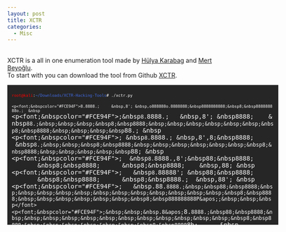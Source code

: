```yaml
---
layout: post
title: XCTR
categories:
  - Misc
---
```


<br>XCTR is a all in one enumeration tool made by [Hülya Karabag](https://www.instagram.com/tmrswrr/?hl=en) and [Mert Beyoğlu](https://www.instagram.com/mertbyo/?hl=en).
<br>To start with you can download the tool from Github [XCTR](https://github.com/capture0x/XCTR-Hacking-Tools).
<font size="1">
<div style="height:300px;width:600px;overflow:auto;background-color:#262626;color:White;scrollbar-base-color:gold;font-family:monospace;padding:10px;">
<p><font color="red">root@kali</font>:<font color="RoyalBlue">~/Downloads/XCTR-Hacking-Tools</font># ./xctr.py 

<p<font;&nbspcolor="#FCE94F">`8.`8888.;&nbsp;&nbsp;&nbsp;&nbsp;&nbsp;&nbsp,8&apos;;&nbsp;&nbsp,o888888o.8888888;&nbsp8888888888;&nbsp8;&nbsp888888888o.;&nbsp;&nbsp;&nbsp</font>
<p<font;&nbspcolor="#FCE94F">;&nbsp`8.`8888.;&nbsp;&nbsp;&nbsp;&nbsp,8&apos;;&nbsp;&nbsp8888;&nbsp;&nbsp;&nbsp;&nbsp;&nbsp`88.;&nbsp;&nbsp;&nbsp;&nbsp8;&nbsp8888;&nbsp;&nbsp;&nbsp;&nbsp;&nbsp;&nbsp;&nbsp8;&nbsp8888;&nbsp;&nbsp;&nbsp;&nbsp`88.;&nbsp;&nbsp</font>
<p<font;&nbspcolor="#FCE94F">;&nbsp;&nbsp`8.`8888.;&nbsp;&nbsp,8&apos;,8;&nbsp8888;&nbsp;&nbsp;&nbsp;&nbsp;&nbsp;&nbsp;&nbsp`8.;&nbsp;&nbsp;&nbsp8;&nbsp8888;&nbsp;&nbsp;&nbsp;&nbsp;&nbsp;&nbsp;&nbsp8;&nbsp8888;&nbsp;&nbsp;&nbsp;&nbsp;&nbsp`88;&nbsp;&nbsp</font>
<p<font;&nbspcolor="#FCE94F">;&nbsp;&nbsp;&nbsp`8.`8888.,8&apos;;&nbsp88;&nbsp8888;&nbsp;&nbsp;&nbsp;&nbsp;&nbsp;&nbsp;&nbsp;&nbsp;&nbsp;&nbsp;&nbsp;&nbsp;&nbsp8;&nbsp8888;&nbsp;&nbsp;&nbsp;&nbsp;&nbsp;&nbsp;&nbsp8;&nbsp8888;&nbsp;&nbsp;&nbsp;&nbsp;&nbsp,88;&nbsp;&nbsp</font>
<p<font;&nbspcolor="#FCE94F">;&nbsp;&nbsp;&nbsp;&nbsp`8.`88888&apos;;&nbsp;&nbsp88;&nbsp8888;&nbsp;&nbsp;&nbsp;&nbsp;&nbsp;&nbsp;&nbsp;&nbsp;&nbsp;&nbsp;&nbsp;&nbsp;&nbsp8;&nbsp8888;&nbsp;&nbsp;&nbsp;&nbsp;&nbsp;&nbsp;&nbsp8;&nbsp8888.;&nbsp;&nbsp;&nbsp,88&apos;;&nbsp;&nbsp</font>
<p<font;&nbspcolor="#FCE94F">;&nbsp;&nbsp;&nbsp;&nbsp.88.`8888.;&nbsp;&nbsp88;&nbsp8888;&nbsp;&nbsp;&nbsp;&nbsp;&nbsp;&nbsp;&nbsp;&nbsp;&nbsp;&nbsp;&nbsp;&nbsp;&nbsp8;&nbsp8888;&nbsp;&nbsp;&nbsp;&nbsp;&nbsp;&nbsp;&nbsp8;&nbsp888888888P&apos;;&nbsp;&nbsp;&nbsp</font>
<p<font;&nbspcolor="#FCE94F">;&nbsp;&nbsp;&nbsp.8&apos;`8.`8888.;&nbsp88;&nbsp8888;&nbsp;&nbsp;&nbsp;&nbsp;&nbsp;&nbsp;&nbsp;&nbsp;&nbsp;&nbsp;&nbsp;&nbsp;&nbsp8;&nbsp8888;&nbsp;&nbsp;&nbsp;&nbsp;&nbsp;&nbsp;&nbsp8;&nbsp8888`8b;&nbsp;&nbsp;&nbsp;&nbsp;&nbsp;&nbsp;&nbsp</font>
<p<font;&nbspcolor="#FCE94F">;&nbsp;&nbsp.8&apos;;&nbsp;&nbsp`8.`8888.`8;&nbsp8888;&nbsp;&nbsp;&nbsp;&nbsp;&nbsp;&nbsp;&nbsp.8&apos;;&nbsp;&nbsp;&nbsp8;&nbsp8888;&nbsp;&nbsp;&nbsp;&nbsp;&nbsp;&nbsp;&nbsp8;&nbsp8888;&nbsp`8b.;&nbsp;&nbsp;&nbsp;&nbsp;&nbsp</font>
<p<font;&nbspcolor="#FCE94F">;&nbsp.8&apos;;&nbsp;&nbsp;&nbsp;&nbsp`8.`8888.;&nbsp;&nbsp8888;&nbsp;&nbsp;&nbsp;&nbsp;&nbsp,88&apos;;&nbsp;&nbsp;&nbsp;&nbsp8;&nbsp8888;&nbsp;&nbsp;&nbsp;&nbsp;&nbsp;&nbsp;&nbsp8;&nbsp8888;&nbsp;&nbsp;&nbsp`8b.;&nbsp;&nbsp;&nbsp</font>
<p<font;&nbspcolor="#FCE94F">.8&apos;;&nbsp;&nbsp;&nbsp;&nbsp;&nbsp;&nbsp`8.`8888.;&nbsp;&nbsp`8888888P&apos;;&nbsp;&nbsp;&nbsp;&nbsp;&nbsp;&nbsp8;&nbsp8888;&nbsp;&nbsp;&nbsp;&nbsp;&nbsp;&nbsp;&nbsp8;&nbsp8888;&nbsp;&nbsp;&nbsp;&nbsp;&nbsp`88.;&nbsp;&nbsp;&nbsp;&nbsp</font>
<br>
<p><font;&nbspcolor="#EF2929">֎֎֎֎֎֎֎֎֎֎֎֎֎֎֎֎֎֎֎֎֎֎֎֎֎֎֎֎֎֎֎֎֎֎֎֎֎֎֎֎֎֎֎֎֎֎֎֎֎֎֎֎֎֎֎֎֎֎֎֎֎֎֎֎</font>
<br>
<p<font;&nbspcolor="#EEEEEC">֎֎;&nbsp;&nbsp;&nbsp;&nbsp;&nbsp;&nbsp;&nbsp;&nbsp;&nbsp;&nbsp;&nbsp;&nbsp;&nbsp;&nbsp;&nbsp;&nbsp;&nbsp;&nbsp;&nbsp;&nbsp;&nbsp;&nbsp;&nbsp𝗖𝗔𝗣𝗧𝗨𝗥𝗘;&nbsp𝗧𝗢𝗢𝗟𝗦;&nbsp;&nbsp;&nbsp;&nbsp;&nbsp;&nbsp;&nbsp;&nbsp;&nbsp;&nbsp;&nbsp;&nbsp;&nbsp;&nbsp;&nbsp;&nbsp;&nbsp;&nbsp;&nbsp;&nbsp;&nbsp;&nbsp;&nbsp;&nbsp֎֎</font>
<br>
<p<font;&nbspcolor="#EEEEEC">֎֎;&nbsp;&nbsp;&nbsp;&nbsp;&nbsp;&nbsp;&nbsp;&nbsp;&nbsp;&nbsp;&nbsp;&nbsp;&nbsp;&nbsp;&nbsp;&nbsp;&nbsp𝐈𝐍𝐒𝐓𝐀𝐆𝐑𝐀𝐌==&gt;𝐜𝐚𝐩𝐭𝐮𝐫𝐞𝐭𝐡𝐞𝐫𝐨𝐨𝐭;&nbsp;&nbsp;&nbsp;&nbsp;&nbsp;&nbsp;&nbsp;&nbsp;&nbsp;&nbsp;&nbsp;&nbsp;&nbsp;&nbsp;&nbsp;&nbsp;&nbsp֎֎</font>
<br>
<p<font;&nbspcolor="#EEEEEC">֎֎;&nbsp;&nbsp;&nbsp;&nbsp;&nbsp;&nbsp;&nbsp;&nbsp;&nbsp;&nbsp;&nbsp;&nbsp;&nbsp;&nbsp;&nbsp;&nbsp;&nbsp𝐂𝐨𝐝𝐞𝐝;&nbsp𝐁𝐲;&nbsp==&gt;𝐇𝐔𝐋𝐘𝐀;&nbsp𝐊𝐀𝐑𝐀𝐁𝐀𝐆;&nbsp;&nbsp;&nbsp;&nbsp;&nbsp;&nbsp;&nbsp;&nbsp;&nbsp;&nbsp;&nbsp;&nbsp;&nbsp;&nbsp;&nbsp;&nbsp;&nbsp;&nbsp֎֎</font>
<br>
<p<font;&nbspcolor="#EEEEEC">֎֎;&nbsp;&nbsp;&nbsp;&nbsp;&nbsp;&nbsp;&nbsp;&nbsp;&nbsp;&nbsp;&nbsp;&nbsp;&nbsp;&nbsp;&nbsp;&nbsp;&nbsp𝐂𝐨𝐝𝐞𝐝;&nbsp𝐁𝐲;&nbsp==&gt;𝐌𝐄𝐑𝐓;&nbsp𝐁𝐄𝐘𝐎𝐆𝐋𝐔;&nbsp;&nbsp;&nbsp;&nbsp;&nbsp;&nbsp;&nbsp;&nbsp;&nbsp;&nbsp;&nbsp;&nbsp;&nbsp;&nbsp;&nbsp;&nbsp;&nbsp;&nbsp;&nbsp֎֎</font>
<br>
<p><font;&nbspcolor="#EF2929">֎֎֎֎֎֎֎֎֎֎֎֎֎֎֎֎֎֎֎֎֎֎֎֎֎֎֎֎֎֎֎֎֎֎֎֎֎֎֎֎֎֎֎֎֎֎֎֎֎֎֎֎֎֎֎֎֎֎֎֎֎֎֎֎</font>
<br>
</div>
</font>

